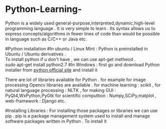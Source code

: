 # Python-Learning-
Python is a widely used general-purpose,interpreted,dynamic,high-level programming language . It is very simple to learn . Its syntax allows us to express concepts/algorithms in fewer lines of code than would be possible in language such as C/C++ or Java etc. 

#Python installation 
#In ubuntu / Linux Mint : 
Python is preinstalled in Ubuntu / Ubuntu derivatives . </br>
To install python if u don't have , we can use apt-get metheod .</br>
sudo apt-get install python2.7 
#In Windows  : 
first go and download Python installer from [python official site](https://www.python.org/downloads/windows/) and install it 

There are lot of libraries available for Python . for example for image processing Opencv libraries are available . 
for machine learning : scikit , for natural language processing : NLTK  , for making GUI : PyQt4,WxPython,PyGtk
for scientific computtion : Numpy,SCiPy,matplot , web-framework : Django etc.

#Installing Libraries : 
For installing those packages or libraries we can use pip . pip is a package management system used to install and manage software packages written in Python . 
To install it
